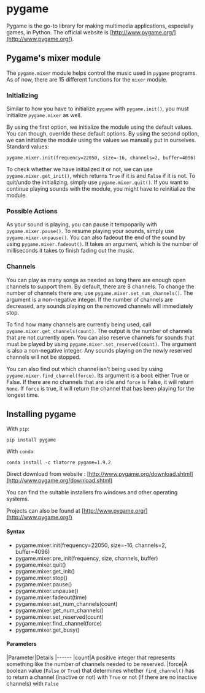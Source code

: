 # pygame


Pygame is the go-to library for making multimedia applications, especially games, in Python. The official website is [http://www.pygame.org/](http://www.pygame.org/).



## Pygame's mixer module


The `pygame.mixer` module helps control the music used in `pygame` programs. As of now, there are 15 different functions for the `mixer` module.

### Initializing

Similar to how you have to initialize `pygame` with `pygame.init()`, you must initialize `pygame.mixer` as well.

By using the first option, we initialize the module using the default values. You can though, override these default options. By using the second option, we can initialize the module using the values we manually put in ourselves. Standard values:

```
pygame.mixer.init(frequency=22050, size=-16, channels=2, buffer=4096)

```

To check whether we have initialized it or not, we can use `pygame.mixer.get_init()`, which returns `True` if it is and `False` if it is not. To quit/undo the initializing, simply use `pygame.mixer.quit()`. If you want to continue playing sounds with the module, you might have to reinitialize the module.

### Possible Actions

As your sound is playing, you can pause it tempoparily with `pygame.mixer.pause()`. To resume playing your sounds, simply use `pygame.mixer.unpause()`. You can also fadeout the end of the sound by using `pygame.mixer.fadeout()`. It takes an argument, which is the number of milliseconds it takes to finish fading out the music.

### Channels

You can play as many songs as needed as long there are enough open channels to support them. By default, there are 8 channels. To change the number of channels there are, use `pygame.mixer.set_num_channels()`. The argument is a non-negative integer. If the number of channels are decreased, any sounds playing on the removed channels will immediately stop.

To find how many channels are currently being used, call `pygame.mixer.get_channels(count)`. The output is the number of channels that are not currently open. You can also reserve channels for sounds that must be played by using `pygame.mixer.set_reserved(count)`. The argument is also a non-negative integer. Any sounds playing on the newly reserved channels will not be stopped.

You can also find out which channel isn't being used by using `pygame.mixer.find_channel(force)`. Its argument is a bool: either True or False. If there are no channels that are idle and `force` is False, it will return `None`. If `force` is true, it will return the channel that has been playing for the longest time.



## Installing pygame


With `pip`:

```
pip install pygame

```

With `conda`:

```
conda install -c tlatorre pygame=1.9.2

```

Direct download from website :
[http://www.pygame.org/download.shtml](http://www.pygame.org/download.shtml)

You can find the suitable installers fro windows and other operating systems.

Projects can also be found at [http://www.pygame.org/](http://www.pygame.org/)



#### Syntax


- pygame.mixer.init(frequency=22050, size=-16, channels=2, buffer=4096)
- pygame.mixer.pre_init(frequency, size, channels, buffer)
- pygame.mixer.quit()
- pygame.mixer.get_init()
- pygame.mixer.stop()
- pygame.mixer.pause()
- pygame.mixer.unpause()
- pygame.mixer.fadeout(time)
- pygame.mixer.set_num_channels(count)
- pygame.mixer.get_num_channels()
- pygame.mixer.set_reserved(count)
- pygame.mixer.find_channel(force)
- pygame.mixer.get_busy()



#### Parameters


|Parameter|Details
|------
|count|A positive integer that represents something like the number of channels needed to be reserved.
|force|A boolean value (`False` or `True`) that determines whether `find_channel()` has to return a channel (inactive or not) with `True` or not (if there are no inactive channels) with `False`

